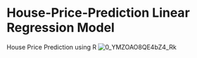 # House-Price-Prediction Linear Regression Model
House Price Prediction using R
![0_YMZOAO8QE4bZ4_Rk](https://user-images.githubusercontent.com/96445991/147698056-182ee6b4-7541-4272-8fae-0d6e13372a94.jpg)
